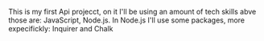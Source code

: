 This is my first Api projecct, on it I'll be using an amount of tech skills abve those are: JavaScript, Node.js. In Node.js I'll use some packages, more expecifickly: Inquirer and Chalk
